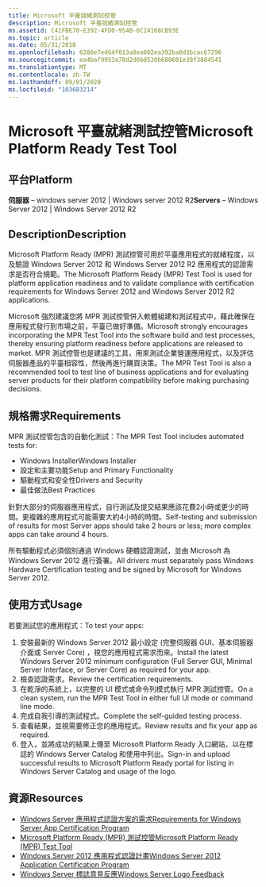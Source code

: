 ```yaml
---
title: Microsoft 平臺就緒測試控管
description: Microsoft 平臺就緒測試控管
ms.assetid: C41FBE70-E392-4FD0-954B-6C24168CB93E
ms.topic: article
ms.date: 05/31/2018
ms.openlocfilehash: 6286e7ed64f013a8ea002ea392ba0d3bcac67296
ms.sourcegitcommit: ea4baf9953a78d2d6bd530b680601e39f3884541
ms.translationtype: MT
ms.contentlocale: zh-TW
ms.lasthandoff: 09/01/2020
ms.locfileid: "103683214"
---
```

# <a name="microsoft-platform-ready-test-tool"></a><span data-ttu-id="6a0e9-103">Microsoft 平臺就緒測試控管</span><span class="sxs-lookup"><span data-stu-id="6a0e9-103">Microsoft Platform Ready Test Tool</span></span>

## <a name="platform"></a><span data-ttu-id="6a0e9-104">平台</span><span class="sxs-lookup"><span data-stu-id="6a0e9-104">Platform</span></span>

 <span data-ttu-id="6a0e9-105">**伺服器** – windows server 2012 \| Windows server 2012 R2</span><span class="sxs-lookup"><span data-stu-id="6a0e9-105">**Servers** – Windows Server 2012 \| Windows Server 2012 R2</span></span>  

## <a name="description"></a><span data-ttu-id="6a0e9-106">Description</span><span class="sxs-lookup"><span data-stu-id="6a0e9-106">Description</span></span>

<span data-ttu-id="6a0e9-107">Microsoft Platform Ready (MPR) 測試控管可用於平臺應用程式的就緒程度，以及驗證 Windows Server 2012 和 Windows Server 2012 R2 應用程式的認證需求是否符合規範。</span><span class="sxs-lookup"><span data-stu-id="6a0e9-107">The Microsoft Platform Ready (MPR) Test Tool is used for platform application readiness and to validate compliance with certification requirements for Windows Server 2012 and Windows Server 2012 R2 applications.</span></span>

<span data-ttu-id="6a0e9-108">Microsoft 強烈建議您將 MPR 測試控管併入軟體組建和測試程式中，藉此確保在應用程式發行到市場之前，平臺已做好準備。</span><span class="sxs-lookup"><span data-stu-id="6a0e9-108">Microsoft strongly encourages incorporating the MPR Test Tool into the software build and test processes, thereby ensuring platform readiness before applications are released to market.</span></span> <span data-ttu-id="6a0e9-109">MPR 測試控管也是建議的工具，用來測試企業營運應用程式，以及評估伺服器產品的平臺相容性，然後再進行購買決策。</span><span class="sxs-lookup"><span data-stu-id="6a0e9-109">The MPR Test Tool is also a recommended tool to test line of business applications and for evaluating server products for their platform compatibility before making purchasing decisions.</span></span>

## <a name="requirements"></a><span data-ttu-id="6a0e9-110">規格需求</span><span class="sxs-lookup"><span data-stu-id="6a0e9-110">Requirements</span></span>

<span data-ttu-id="6a0e9-111">MPR 測試控管包含的自動化測試：</span><span class="sxs-lookup"><span data-stu-id="6a0e9-111">The MPR Test Tool includes automated tests for:</span></span>

-   <span data-ttu-id="6a0e9-112">Windows Installer</span><span class="sxs-lookup"><span data-stu-id="6a0e9-112">Windows Installer</span></span>
-   <span data-ttu-id="6a0e9-113">設定和主要功能</span><span class="sxs-lookup"><span data-stu-id="6a0e9-113">Setup and Primary Functionality</span></span>
-   <span data-ttu-id="6a0e9-114">驅動程式和安全性</span><span class="sxs-lookup"><span data-stu-id="6a0e9-114">Drivers and Security</span></span>
-   <span data-ttu-id="6a0e9-115">最佳做法</span><span class="sxs-lookup"><span data-stu-id="6a0e9-115">Best Practices</span></span>

<span data-ttu-id="6a0e9-116">針對大部分的伺服器應用程式，自行測試及提交結果應該花費2小時或更少的時間。更複雜的應用程式可能需要大約4小時的時間。</span><span class="sxs-lookup"><span data-stu-id="6a0e9-116">Self-testing and submission of results for most Server apps should take 2 hours or less; more complex apps can take around 4 hours.</span></span>

<span data-ttu-id="6a0e9-117">所有驅動程式必須個別通過 Windows 硬體認證測試，並由 Microsoft 為 Windows Server 2012 進行簽署。</span><span class="sxs-lookup"><span data-stu-id="6a0e9-117">All drivers must separately pass Windows Hardware Certification testing and be signed by Microsoft for Windows Server 2012.</span></span>

## <a name="usage"></a><span data-ttu-id="6a0e9-118">使用方式</span><span class="sxs-lookup"><span data-stu-id="6a0e9-118">Usage</span></span>

<span data-ttu-id="6a0e9-119">若要測試您的應用程式：</span><span class="sxs-lookup"><span data-stu-id="6a0e9-119">To test your apps:</span></span>

1.  <span data-ttu-id="6a0e9-120">安裝最新的 Windows Server 2012 最小設定 (完整伺服器 GUI、基本伺服器介面或 Server Core) ，視您的應用程式需求而來。</span><span class="sxs-lookup"><span data-stu-id="6a0e9-120">Install the latest Windows Server 2012 minimum configuration (Full Server GUI, Minimal Server Interface, or Server Core) as required for your app.</span></span>
2.  <span data-ttu-id="6a0e9-121">檢查認證需求。</span><span class="sxs-lookup"><span data-stu-id="6a0e9-121">Review the certification requirements.</span></span>
3.  <span data-ttu-id="6a0e9-122">在乾淨的系統上，以完整的 UI 模式或命令列模式執行 MPR 測試控管。</span><span class="sxs-lookup"><span data-stu-id="6a0e9-122">On a clean system, run the MPR Test Tool in either full UI mode or command line mode.</span></span>
4.  <span data-ttu-id="6a0e9-123">完成自我引導的測試程式。</span><span class="sxs-lookup"><span data-stu-id="6a0e9-123">Complete the self-guided testing process.</span></span>
5.  <span data-ttu-id="6a0e9-124">查看結果，並視需要修正您的應用程式。</span><span class="sxs-lookup"><span data-stu-id="6a0e9-124">Review results and fix your app as required.</span></span>
6.  <span data-ttu-id="6a0e9-125">登入，並將成功的結果上傳至 Microsoft Platform Ready 入口網站，以在標誌的 Windows Server Catalog 和使用中列出。</span><span class="sxs-lookup"><span data-stu-id="6a0e9-125">Sign-in and upload successful results to Microsoft Platform Ready portal for listing in Windows Server Catalog and usage of the logo.</span></span>

## <a name="resources"></a><span data-ttu-id="6a0e9-126">資源</span><span class="sxs-lookup"><span data-stu-id="6a0e9-126">Resources</span></span>

-   [<span data-ttu-id="6a0e9-127">Windows Server 應用程式認證方案的需求</span><span class="sxs-lookup"><span data-stu-id="6a0e9-127">Requirements for Windows Server App Certification Program</span></span>](../win_cert/certification-requirements-for-windows-desktop-apps.md)
-   [<span data-ttu-id="6a0e9-128">Microsoft Platform Ready (MPR) 測試控管</span><span class="sxs-lookup"><span data-stu-id="6a0e9-128">Microsoft Platform Ready (MPR) Test Tool</span></span>](https://www.microsoft.com/download/details.aspx?id=37143)
-   [<span data-ttu-id="6a0e9-129">Windows Server 2012 應用程式認證計畫</span><span class="sxs-lookup"><span data-stu-id="6a0e9-129">Windows Server 2012 Application Certification Program</span></span>](https://azure.microsoft.com/overview/commercial-marketplace/)
-   [<span data-ttu-id="6a0e9-130">Windows Server 標誌意見反應</span><span class="sxs-lookup"><span data-stu-id="6a0e9-130">Windows Server Logo Feedback</span></span>](mailto:WSLogoFB@microsoft.com)

 

 